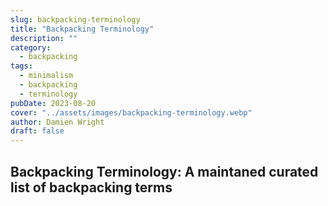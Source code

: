 ```yaml
---
slug: backpacking-terminology
title: "Backpacking Terminology"
description: ""
category:
  - backpacking
tags:
  - minimalism
  - backpacking
  - terminology
pubDate: 2023-08-20
cover: "../assets/images/backpacking-terminology.webp"
author: Damien Wright
draft: false
---
```


## Backpacking Terminology: A maintaned curated list of backpacking terms